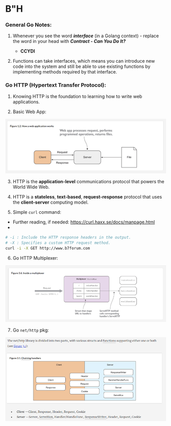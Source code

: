 # B"H



### General Go Notes:

1. Whenever you see the word ***interface*** (in a Golang context) - replace the word in your head with ***Contract - Can You Do It?***
    - **CCYDI**

2. Functions can take interfaces, which means you can introduce new code into the system and still be able to use existing functions by implementing methods required by that interface.



### Go HTTP (Hypertext Transfer Protocol):

1. Knowing HTTP is the foundation to learning how to write web applications.


2. Basic Web App:

![](img/basic-app.png)


3. HTTP is the **application-level** communications protocol that powers the World Wide Web.


4. HTTP is a **stateless**, **text-based**, **request-response** protocol that uses the **client-server** computing model.


5. Simple `curl` command:
- Further reading, if needed: https://curl.haxx.se/docs/manpage.html
- 

```sh
# -i : Include the HTTP response headers in the output.
# -X : Specifies a custom HTTP request method.
curl -i -X GET http://www.b7forum.com
```


6. Go HTTP Multiplexer:

![](img/multiplexer.png)


7. Go `net/http` pkg:

![](img/http-library.png)